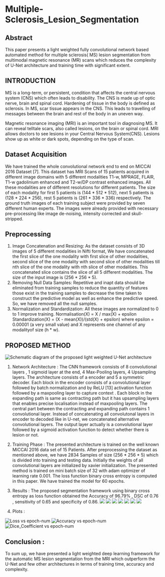 # Multiple-Sclerosis_Lesion_Segmentation
## Abstract 
This paper presents a light weighted fully convolutional
network based automated method for multiple sclerosis(
MS) lesion segmentation from multimodal magnetic resonance
(MR) scans which reduces the complexity of U-Net architecture
and training time with significant extent.

## INTRODUCTION
MS is a long-term, or persistent, condition that affects the
central nervous system (CNS) which often leads to disability. The CNS is made up of optic nerve, brain and spinal cord.
Hardening of tissue in the body is defined as sclerosis. In MS,
scar tissue appears in the CNS. This leads to travelling of
messages between the brain and rest of the body in an uneven
way.

Magnetic resonance imaging (MRI) is an important tool in diagnosing
MS. It can reveal telltale scars, also called lesions, on the brain or
spinal cord.
MRI allows doctors to see lesions in your Central Nervous
System(CNS). Lesions show up as white or dark spots, depending on
the type of scan.
## Dataset Acquisition
We have trained the whole convolutional network end to
end on MICCAI 2016 Dataset [7]. This dataset has MRI
Scans of 15 patients acquired in different image domains
with 5 different modalities T1-w, MPRAGE, FLAIR, T1-w
gadolinium enhanced and T2-w/DP contrast enhanced images.
All these modalities are of different resolutions for different
patients. The size of each modality for first 5 patients is
(144 * 512 * 512), next 5 patients is (128 * 224 * 256),
rest 5 patients is (261 * 336 * 336) respectively. The ground
truth images of each training subject were provided by seven
different human experts. The images were already provided
with necessary pre-processing like image de-noising, intensity
corrected and skull-stripped.

## Preprocessing
1. Image Concatenation and Resizing: As the dataset consists
of 3D images of 5 different modalities in Nifti format,
We have concatenated the first slice of the one modality with
first slice of other modalities, second slice of the one modality
with second slice of other modalities till nth slice of the one
modality with nth slice of other modalities. This concatenated
slice contains the slice of all 5 different modalities. The size of the input 
image is (256 * 256 * 5). 
2. Removing Null Data Samples: Repetitive and inapt data should be eliminated 
from training samples to reduce the quantity of features those exist
in the training samples to decrease the time taken to construct
the predictive model as well as enhance the predictive speed.
So, we have removed all the null samples.
3. Normalization and Standardization: All these images are normalized
to 0 to 1 improve training. 
        Normalisation(X)   = X / max(X) + epsilon
        Standardization(X) = (X - mean(X))/(std(X) + epsilon)
  where epsilon = 0.00001 (a very small value) and 
  X represents one channel of any modalityof size (h * w).
## PROPOSED METHOD
![Schematic diagram of the proposed light weighted U-Net architecture](MS_Images/Architecture.png)
1. Network Architecture :
The CNN framework consists of 8 convolutional
layers , 1 sigmoid layer at the end, 4 Max-Pooling layers, 4
Upsampling layers. The architecture consists of a encoder and 5
a symmetric decoder. Each block in the encoder consists of
a convolutional layer followed by batch normalization and by
ReLU [13] activation function followed by a maxpooling layer
to capture context . Each block in the expanding path is same
as contracting path but it has upsampling layers that enables
precise localisation instead of maxpooling layers. The central
part between the contracting and expanding path contains 1
convolutional layer. Instead of concatenating all convolutonal
layers in encoder to decoded like in U-net, we concatenated
alternative convolutional layers. The output layer actually is a
convolutional layer followed by a sigmoid activation function
to detect whether there is lesion or not.

2. Training Phase : 
The presented architecture is trained on the well known
MICCAI 2016 data set of 15 Patients. After preprocessing
the dataset as mentioned above, we have 2834 Samples of size
(256 * 256 * 5) which is divided into training and testing data.
Initially the weights of all convolutional layers are initialized
by xavier initialization. The presented method is trained on
mini batch size of 32 with adam optimizer of learning rate
0.001. The loss function binary cross entropy is computed in
this paper. We have trained the model for 60 epochs.
3. Results :
The proposed segmentation framework using binary cross
entropy as loss function obtained the Accuracy of 96.79%
, DSC of 0.76 , sensitivity of 0.65 and specificity of 0.86.
![](MS_Images/1_a.png)
![](MS_Images/1_b.png)
![](MS_Images/1_c.png)
![](MS_Images/1_d.png)
![](MS_Images/1_e.png)
![](MS_Images/1_f.png)
![](MS_Images/1_g.png)


4. Plots :

![Loss vs epoch-num](MS_Images/Loss.png)
![Accuracy vs epoch-num](MS_Images/Accuracy.png)
![Dice_Coefficient vs epoch-num](MS_Images/Dice_Coefficient.png)

## Conclusion :

To sum up, we have presented a light weighted deep learning
framework for the automatic MS lesion segmentation from the
MRI which outperform the U-Net and few other architectures
in terms of training time, accuracy and complexity.
